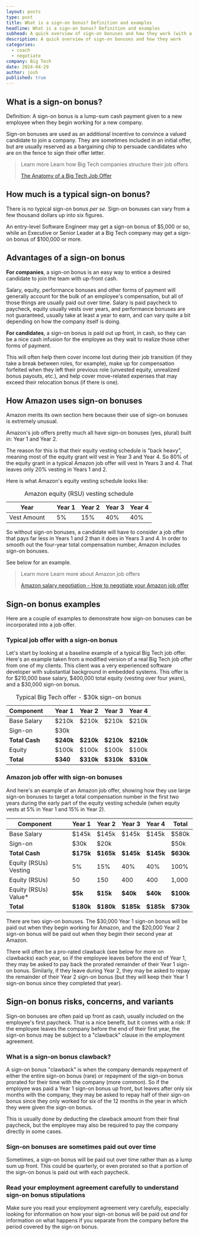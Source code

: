 ```yaml
---
layout: posts
type: post
title: What is a sign-on bonus? Definition and examples
headline: What is a sign-on bonus? Definition and examples
subhead: A quick overview of sign-on bonuses and how they work (with a focus on Big Tech)
description: A quick overview of sign-on bonuses and how they work
categories:
  - coach
  - negotiate
company: Big Tech
date: 2024-04-29
author: josh
published: true
---
```

## What is a sign-on bonus?

Definition: A sign-on bonus is a lump-sum cash payment given to a new employee when they begin working for a new company.

Sign-on bonuses are used as an additional incentive to convince a valued candidate to join a company. They are sometimes included in an initial offer, but are usually reserved as a bargaining chip to persuade candidates who are on the fence to sign their offer letter.

<blockquote class="ico link-callout">
  <p><span>Learn more</span> Learn how Big Tech companies structure their job offers</p>
  <p><a href="/big-tech-job-offer-overview/">The Anatomy of a Big Tech Job Offer <i class="fas fa-angle-double-right"></i></a></p>
</blockquote>

## How much is a typical sign-on bonus?

There is no typical sign-on bonus _per se_. Sign-on bonuses can vary from a few thousand dollars up into six figures.

An entry-level Software Engineer may get a sign-on bonus of $5,000 or so, while an Executive or Senior Leader at a Big Tech company may get a sign-on bonus of $100,000 or more.


## Advantages of a sign-on bonus

**For companies**, a sign-on bonus is an easy way to entice a desired candidate to join the team with up-front cash.

Salary, equity, performance bonuses and other forms of payment will generally account for the bulk of an employee's compensation, but all of those things are usually paid out over time. Salary is paid paycheck to paycheck, equity usually vests over years, and performance bonuses are not guaranteed, usually take at least a year to earn, and can vary quite a bit depending on how the company itself is doing.

**For candidates**, a sign-on bonus is paid out up front, in cash, so they can be a nice cash infusion for the employee as they wait to realize those other forms of payment.

This will often help them cover income lost during their job transition (if they take a break between roles, for example), make up for compensation forfeited when they left their previous role (unvested equity, unrealized bonus payouts, etc.), and help cover move-related expenses that may exceed their relocation bonus (if there is one).

## How Amazon uses sign-on bonuses

Amazon merits its own section here because their use of sign-on bonuses is extremely unusual.

Amazon's job offers pretty much all have sign-on bonuses (yes, plural) built in: Year 1 and Year 2.

The reason for this is that their equity vesting schedule is "back heavy", meaning most of the equity grant will vest in Year 3 and Year 4. So 80% of the equity grant in a typical Amazon job offer will vest in Years 3 and 4. That leaves only 20% vesting in Years 1 and 2.

Here is what Amazon's equity vesting schedule looks like:


<table>
	<caption>Amazon equity (RSU) vesting schedule</caption>
	<thead>
		<tr><th>Year</th><th></th><th>Year 1</th><th>Year 2</th><th>Year 3</th><th>Year 4</th></tr>
	</thead>
	<tbody>
		<tr><td>Vest Amount</td><td></td><td>5%</td><td>15%</td><td>40%</td><td>40%</td></tr>
	</tbody>
</table>

So without sign-on bonuses, a candidate will have to consider a job offer that pays far less in Years 1 and 2 than it does in Years 3 and 4. In order to smooth out the four-year total compensation number, Amazon includes sign-on bonuses.

See below for an example.

<blockquote class="ico link-callout">
  <p><span>Learn more</span> Learn more about Amazon job offers</p>
  <p><a href="/amazon-salary-negotiation/">Amazon salary negotiation - How to negotiate your Amazon job offer <i class="fas fa-angle-double-right"></i></a></p>
</blockquote>

## Sign-on bonus examples

Here are a couple of examples to demonstrate how sign-on bonuses can be incorporated into a job offer.

### Typical job offer with a sign-on bonus

Let's start by looking at a baseline example of a typical Big Tech job offer. Here's an example taken from a modified version of a real Big Tech job offer from one of my clients. This client was a very experienced software developer with substantial background in embedded systems. This offer is for $210,000 base salary, $400,000 total equity (vesting over four years), and a $30,000 sign-on bonus.

<table>
	<caption>Typical Big Tech offer - $30k sign-on bonus</caption>
	<thead>
		<tr><th>Component</th><th></th><th>Year 1</th><th>Year 2</th><th>Year 3</th><th>Year 4</th></tr>
	</thead>
	<tbody>
		<tr><td>Base Salary</td><td></td><td>$210k</td><td>$210k</td><td>$210k</td><td>$210k</td></tr>
		<tr><td>Sign-on</td><td></td><td>$30k</td><td></td><td></td><td></td></tr>
		<tr><td><strong>Total Cash</strong></td><td></td><td><strong>$240k</strong></td><td><strong>$210k</strong></td><td><strong>$210k</strong></td><td><strong>$210k</strong></td></tr>
		<tr><td>Equity</td><td></td><td>$100k</td><td>$100k</td><td>$100k</td><td>$100k</td></tr>
		<tr><td><strong>Total</strong> </td><td></td><td><strong>$340</strong></td><td><strong>$310k</strong></td><td><strong>$310k</strong></td><td><strong>$310k</strong></td></tr>
	</tbody>
</table>

### Amazon job offer with sign-on bonuses

And here's an example of an Amazon job offer, showing how they use large sign-on bonuses to target a total compensation number in the first two years during the early part of the equity vesting schedule (when equity vests at 5% in Year 1 and 15% in Year 2).

<table>
	<thead>
		<tr><th>Component</th><th></th><th>Year 1</th><th>Year 2</th><th>Year 3</th><th>Year 4</th><th>Total</th></tr>
	</thead>
	<tbody>
		<tr><td>Base Salary</td><td></td><td>$145k</td><td>$145k</td><td>$145k</td><td>$145k</td><td>$580k</td></tr>
		<tr><td>Sign-on</td><td></td><td>$30k</td><td>$20k</td><td></td><td></td><td>$50k</td></tr>
		<tr><td><strong>Total Cash</strong></td><td></td><td><strong>$175k</strong></td><td><strong>$165k</strong></td><td><strong>$145k</strong></td><td><strong>$145k</strong></td><td><strong>$630k</strong></td></tr>
		<tr><td>Equity (RSUs) Vesting</td><td></td><td>5%</td><td>15%</td><td>40%</td><td>40%</td><td>100%</td></tr>
		<tr><td>Equity (RSUs) </td><td></td><td>50</td><td>150</td><td>400</td><td>400</td><td>1,000</td></tr>
		<tr><td>Equity (RSUs) Value* </td><td></td><td><strong>$5k</strong></td><td><strong>$15k</strong></td><td><strong>$40k</strong></td><td><strong>$40k</strong></td><td><strong>$100k</strong></td></tr>
		<tr><td><strong>Total</strong> </td><td></td><td><strong>$180k</strong></td><td><strong>$180k</strong></td><td><strong>$185k</strong></td><td><strong>$185k</strong></td><td><strong>$730k</strong></td></tr>
	</tbody>
</table>

There are two sign-on bonuses. The $30,000 Year 1 sign-on bonus will be paid out when they begin working for Amazon, and the $20,000 Year 2 sign-on bonus will be paid out when they begin their second year at Amazon.

There will often be a pro-rated clawback (see below for more on clawbacks) each year, so if the employee leaves before the end of Year 1, they may be asked to pay back the prorated remainder of their Year 1 sign-on bonus. Similarly, if they leave during Year 2, they may be asked to repay the remainder of their Year 2 sign-on bonus (but they will keep their Year 1 sign-on bonus since they completed that year).

## Sign-on bonus risks, concerns, and variants

Sign-on bonuses are often paid up front as cash, usually included on the employee's first paycheck. That is a nice benefit, but it comes with a risk: If the employee leaves the company before the end of their first year, the sign-on bonus may be subject to a "clawback" clause in the employment agreement.

### What is a sign-on bonus clawback?

A sign-on bonus "clawback" is when the company demands repayment of either the entire sign-on bonus (rare) or repayment of the sign-on bonus prorated for their time with the company (more common). So if the employee was paid a Year 1 sign-on bonus up front, but leaves after only six months with the company, they may be asked to repay half of their sign-on bonus since they only worked for six of the 12 months in the year in which they were given the sign-on bonus.

This is usually done by deducting the clawback amount from their final paycheck, but the employee may also be required to pay the company directly in some cases.

### Sign-on bonuses are sometimes paid out over time

Sometimes, a sign-on bonus will be paid out over time rather than as a lump sum up front. This could be quarterly, or even prorated so that a portion of the sign-on bonus is paid out with each paycheck.

### Read your employment agreement carefully to understand sign-on bonus stipulations

Make sure you read your employment agreement very carefully, especially looking for information on how your sign-on bonus will be paid out _and_ for information on what happens if you separate from the company before the period covered by the sign-on bonus.